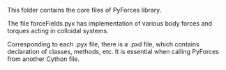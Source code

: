 This folder contains the core files of PyForces library.

The file forceFields.pyx has implementation of various body forces and torques acting in colloidal systems. 

Corresponding to each .pyx file, there is a .pxd file, which contains declaration of classes, methods, etc. It is essential when calling PyForces from another Cython file.

